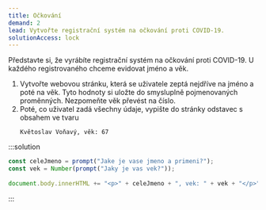 ```yaml
---
title: Očkování
demand: 2
lead: Vytvořte registrační systém na očkování proti COVID-19.
solutionAccess: lock
---
```


Představte si, že vyrábíte registrační systém na očkování proti COVID-19. U každého registrovaného chceme evidovat jméno a věk.

1. Vytvořte webovou stránku, která se uživatele zeptá nejdříve na jméno a poté na věk. Tyto hodnoty si uložte do smysluplně pojmenovaných proměnných. Nezpomeňte věk převést na číslo.
1. Poté, co uživatel zadá všechny údaje, vypište do stránky odstavec s obsahem ve tvaru
   ```
   Květoslav Voňavý, věk: 67
   ```

:::solution

```js
const celeJmeno = prompt("Jake je vase jmeno a primeni?");
const vek = Number(prompt("Jaky je vas vek?"));
​
document.body.innerHTML += "<p>" + celeJmeno + ", vek: " + vek + "</p>";
```

:::
